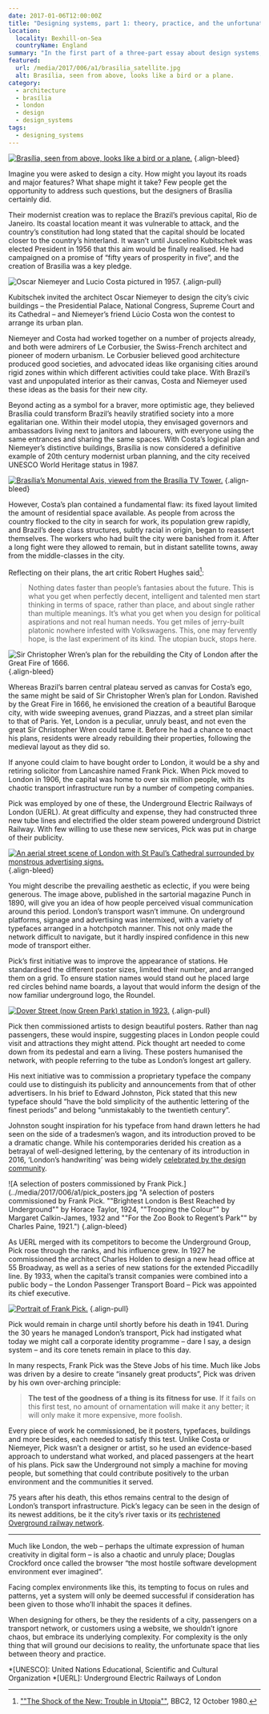```yaml
---
date: 2017-01-06T12:00:00Z
title: "Designing systems, part 1: theory, practice, and the unfortunate in-between"
location:
  locality: Bexhill-on-Sea
  countryName: England
summary: "In the first part of a three-part essay about design systems, I review two approaches for the creation of something equally as complex: a city."
featured:
  url: /media/2017/006/a1/brasilia_satellite.jpg
  alt: Brasília, seen from above, looks like a bird or a plane.
category:
  - architecture
  - brasília
  - london
  - design
  - design_systems
tags:
  - designing_systems
---
```


[![Brasília, seen from above, looks like a bird or a plane.](../media/2017/006/a1/brasilia_satellite.jpg "Brasília, seen from above, looks like a bird or a plane. Image: NASA Earth Observatory.")](http://earthobservatory.nasa.gov/IOTD/view.php?id=43743)
{.align-bleed}

Imagine you were asked to design a city. How might you layout its roads and major features? What shape might it take? Few people get the opportunity to address such questions, but the designers of Brasília certainly did.

Their modernist creation was to replace the Brazil’s previous capital, Rio de Janeiro. Its coastal location meant it was vulnerable to attack, and the country’s constitution had long stated that the capital should be located closer to the country’s hinterland. It wasn’t until Juscelino Kubitschek was elected President in 1956 that this aim would be finally realised. He had campaigned on a promise of “fifty years of prosperity in five”, and the creation of Brasilìa was a key pledge.

![Oscar Niemeyer and Lucio Costa pictured in 1957.](../media/2017/006/a1/costa_niemeyer.jpg "Oscar Niemeyer and Lucio Costa pictured in 1957.")
{.align-pull}

Kubitschek invited the architect Oscar Niemeyer to design the city’s civic buildings – the Presidential Palace, National Congress, Supreme Court and its Cathedral – and Niemeyer’s friend Lúcio Costa won the contest to arrange its urban plan.

Niemeyer and Costa had worked together on a number of projects already, and both were admirers of Le Corbusier, the Swiss-French architect and pioneer of modern urbanism. Le Corbusier believed good architecture produced good societies, and advocated ideas like organising cities around rigid zones within which different activities could take place. With Brazil’s vast and unpopulated interior as their canvas, Costa and Niemeyer used these ideas as the basis for their new city.

Beyond acting as a symbol for a braver, more optimistic age, they believed Brasília could transform Brazil’s heavily stratified society into a more egalitarian one. Within their model utopia, they envisaged governors and ambassadors living next to janitors and labourers, with everyone using the same entrances and sharing the same spaces. With Costa’s logical plan and Niemeyer’s distinctive buildings, Brasília is now considered a definitive example of 20th century modernist urban planning, and the city received UNESCO World Heritage status in 1987.

[![Brasília’s Monumental Axis, viewed from the Brasília TV Tower.](../media/2017/006/a1/brasilia_monumental_axis.jpg "Brasília’s Monumental Axis, viewed from the Brasília TV Tower. Photograph: Siemens.")](https://www.siemens.com/press/photo/SOAXX201027-03e)
{.align-bleed}

However, Costa’s plan contained a fundamental flaw: its fixed layout limited the amount of residential space available. As people from across the country flocked to the city in search for work, its population grew rapidly, and Brazil’s deep class structures, subtly racial in origin, began to reassert themselves. The workers who had built the city were banished from it. After a long fight were they allowed to remain, but in distant satellite towns, away from the middle-classes in the city.

Reflecting on their plans, the art critic Robert Hughes said[^1]:

> Nothing dates faster than people’s fantasies about the future. This is what you get when perfectly decent, intelligent and talented men start thinking in terms of space, rather than place, and about single rather than multiple meanings. It’s what you get when you design for political aspirations and not real human needs. You get miles of jerry-built platonic nowhere infested with Volkswagens. This, one may fervently hope, is the last experiment of its kind. The utopian buck, stops here.

![Sir Christopher Wren’s plan for the rebuilding the City of London after the Great Fire of 1666.](../media/2017/006/a1/wrens_london_plan.png "Sir Christopher Wren’s plan for the rebuilding the City of London after the Great Fire of 1666.")
{.align-bleed}

Whereas Brazil’s barren central plateau served as canvas for Costa’s ego, the same might be said of Sir Christopher Wren’s plan for London. Ravished by the Great Fire in 1666, he envisioned the creation of a beautiful Baroque city, with wide sweeping avenues, grand Piazzas, and a street plan similar to that of Paris. Yet, London is a peculiar, unruly beast, and not even the great Sir Christopher Wren could tame it. Before he had a chance to enact his plans, residents were already rebuilding their properties, following the medieval layout as they did so.

If anyone could claim to have bought order to London, it would be a shy and retiring solicitor from Lancashire named Frank Pick. When Pick moved to London in 1906, the capital was home to over six million people, with its chaotic transport infrastructure run by a number of competing companies.

Pick was employed by one of these, the Underground Electric Railways of London (UERL). At great difficulty and expense, they had constructed three new tube lines and electrified the older steam powered underground District Railway. With few willing to use these new services, Pick was put in charge of their publicity.

[![An aerial street scene of London with St Paul’s Cathedral surrounded by monstrous advertising signs.](../media/2017/006/a1/punch_illustration.png "An aerial street scene of London with St Paul’s Cathedral surrounded by monstrous advertising signs. Punch Magazine, 1890. Illustration: Punch Limited.")](http://punch.photoshelter.com/image/I0000epvqNpMltvQ)
{.align-bleed}

You might describe the prevailing aesthetic as eclectic, if you were being generous. The image above, published in the sartorial magazine Punch in 1890, will give you an idea of how people perceived visual communication around this period. London’s transport wasn’t immune. On underground platforms, signage and advertising was intermixed, with a variety of typefaces arranged in a hotchpotch manner. This not only made the network difficult to navigate, but it hardly inspired confidence in this new mode of transport either.

Pick’s first initiative was to improve the appearance of stations. He standardised the different poster sizes, limited their number, and arranged them on a grid. To ensure station names would stand out he placed large red circles behind name boards, a layout that would inform the design of the now familiar underground logo, the Roundel.

[![Dover Street (now Green Park) station in 1923.](../media/2017/006/a1/dover_street.jpg "Dover Street station in 1923. Photograph: Transport for London.")](https://www.flickr.com/photos/tflpress/22122745593)
{.align-pull}

Pick then commissioned artists to design beautiful posters. Rather than nag passengers, these would inspire, suggesting places in London people could visit and attractions they might attend. Pick thought art needed to come down from its pedestal and earn a living. These posters humanised the network, with people referring to the tube as London’s longest art gallery.

His next initiative was to commission a proprietary typeface the company could use to distinguish its publicity and announcements from that of other advertisers. In his brief to Edward Johnston, Pick stated that this new typeface should “have the bold simplicity of the authentic lettering of the finest periods” and belong “unmistakably to the twentieth century”.

Johnston sought inspiration for his typeface from hand drawn letters he had seen on the side of a tradesmen’s wagon, and its introduction proved to be a dramatic change. While his contemporaries derided his creation as a betrayal of well-designed lettering, by the centenary of its introduction in 2016, ‘London’s handwriting’ was being widely [celebrated by the design community][1].

![A selection of posters commissioned by Frank Pick.](../media/2017/006/a1/pick_posters.jpg "A selection of posters commissioned by Frank Pick. ""Brightest London is Best Reached by Underground"" by Horace Taylor, 1924, ""Trooping the Colour"" by Margaret Calkin-James, 1932 and ""For the Zoo Book to Regent’s Park"" by Charles Paine, 1921.")
{.align-bleed}

As UERL merged with its competitors to become the Underground Group, Pick rose through the ranks, and his influence grew. In 1927 he commissioned the architect Charles Holden to design a new head office at 55 Broadway, as well as a series of new stations for the extended Piccadilly line. By 1933, when the capital’s transit companies were combined into a public body – the London Passenger Transport Board – Pick was appointed its chief executive.

[![Portrait of Frank Pick.](../media/2017/006/a1/pick.jpg "Portrait of Frank Pick by Howard Coster, 1939. Photograph: National Portrait Gallery.")](https://www.npg.org.uk/collections/search/portrait/mw165033/)
{.align-pull}

Pick would remain in charge until shortly before his death in 1941. During the 30 years he managed London’s transport, Pick had instigated what today we might call a corporate identity programme – dare I say, a design system – and its core tenets remain in place to this day.

In many respects, Frank Pick was the Steve Jobs of his time. Much like Jobs was driven by a desire to create “insanely great products”, Pick was driven by his own over-arching principle:

> **The test of the goodness of a thing is its fitness for use**. If it fails on this first test, no amount of ornamentation will make it any better; it will only make it more expensive, more foolish.

Every piece of work he commissioned, be it posters, typefaces, buildings and more besides, each needed to satisfy this test. Unlike Costa or Niemeyer, Pick wasn’t a designer or artist, so he used an evidence-based approach to understand what worked, and placed passengers at the heart of his plans. Pick saw the Underground not simply a machine for moving people, but something that could contribute positively to the urban environment and the communities it served.

75 years after his death, this ethos remains central to the design of London’s transport infrastructure. Pick’s legacy can be seen in the design of its newest additions, be it the city’s river taxis or its [rechristened Overground railway network][2].

---

Much like London, the web – perhaps the ultimate expression of human creativity in digital form – is also a chaotic and unruly place; Douglas Crockford once called the browser “the most hostile software development environment ever imagined”.

Facing complex environments like this, its tempting to focus on rules and patterns, yet a system will only be deemed successful if consideration has been given to those who’ll inhabit the spaces it defines.

When designing for others, be they the residents of a city, passengers on a transport network, or customers using a website, we shouldn’t ignore chaos, but embrace its underlying complexity. For complexity is the only thing that will ground our decisions to reality, the unfortunate space that lies between theory and practice.

[1]: https://www.creativereview.co.uk/tfl-celebrates-centenary-of-the-johnston-typeface-with-new-poster-campaign/
[2]: http://www.londonreconnections.com/2011/the-future-of-the-overground-part-3-oranges-are-not-the-only-fruit/

[^1]: [""The Shock of the New: Trouble in Utopia""](https://www.youtube.com/watch?v=C04JZsoqs1A), BBC2, 12 October 1980.

*[UNESCO]: United Nations Educational, Scientific and Cultural Organization
*[UERL]: Underground Electric Railways of London
